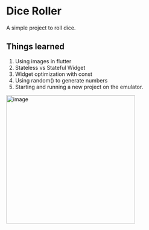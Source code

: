 # Dice Roller

A simple project to roll dice.

## Things learned
1. Using images in flutter
2. Stateless vs Stateful Widget
3. Widget optimization with const
4. Using random() to generate numbers
5. Starting and running a new project on the emulator. 

<img width="341" alt="image" src="https://github.com/VRamazing/dice-roller/assets/9432421/d0b51c8e-576c-46dc-9f60-9909c2882574">

